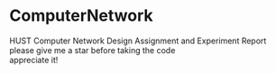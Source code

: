 # ComputerNetwork
HUST Computer Network Design Assignment and Experiment Report <br>
please give me a star before taking the code <br>
appreciate it!
